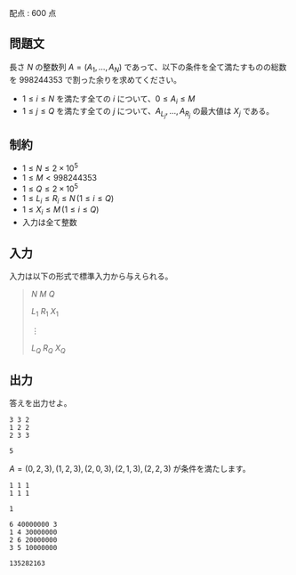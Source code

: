 配点 : $600$ 点

## 問題文

長さ $N$ の整数列 $A = (A_1, \dots, A_N)$ であって、以下の条件を全て満たすものの総数を $998244353$ で割った余りを求めてください。

- $1 \leq i \leq N$ を満たす全ての $i$ について、$0 \leq A_i \leq M$
- $1 \leq j \leq Q$ を満たす全ての $j$ について、$A_{L_j}, \dots, A_{R_j}$ の最大値は $X_j$ である。

## 制約

- $1 \leq N \leq 2 \times 10^5$
- $1 \leq M \lt 998244353$
- $1 \leq Q \leq 2 \times 10^5$
- $1 \leq L_i \leq R_i \leq N \, (1 \leq i \leq Q)$
- $1 \leq X_i \leq M \, (1 \leq i \leq Q)$
- 入力は全て整数

## 入力

入力は以下の形式で標準入力から与えられる。

> $N$ $M$ $Q$
> 
> $L_1$ $R_1$ $X_1$
> 
> $\vdots$
> 
> $L_Q$ $R_Q$ $X_Q$

## 出力

答えを出力せよ。

```input1
3 3 2
1 2 2
2 3 3
```

```output1
5
```

$A = (0, 2, 3), (1, 2, 3), (2, 0, 3), (2, 1, 3), (2, 2, 3)$ が条件を満たします。

```input2
1 1 1
1 1 1
```

```output2
1
```

```input3
6 40000000 3
1 4 30000000
2 6 20000000
3 5 10000000
```

```output3
135282163
```